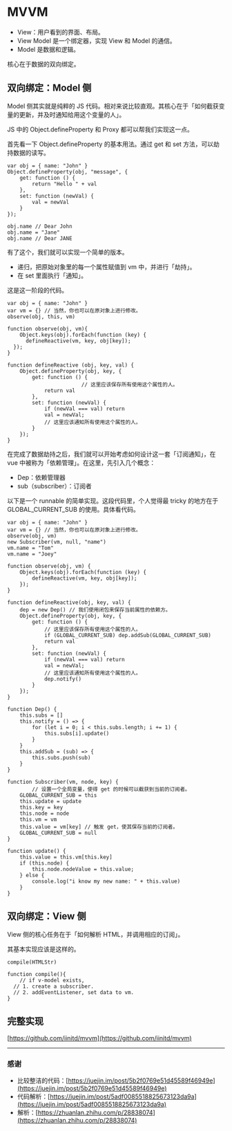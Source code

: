 # MVVM

- View：用户看到的界面、布局。
- View Model 是一个绑定器，实现 View 和 Model 的通信。
- Model 是数据和逻辑。

核心在于数据的双向绑定。

## 双向绑定：Model 侧

Model 侧其实就是纯粹的 JS 代码。相对来说比较直观。其核心在于「如何截获变量的更新，并及时通知给用这个变量的人」。

JS 中的 Object.defineProperty 和 Proxy 都可以帮我们实现这一点。

首先看一下 Object.defineProperty 的基本用法。通过 get 和 set 方法，可以劫持数据的读写。

    var obj = { name: "John" }
    Object.defineProperty(obj, "message", {
        get: function () {
            return "Hello " + val
        },
        set: function (newVal) {
            val = newVal
        }
    });
    
    obj.name // Dear John
    obj.name = "Jane"
    obj.name // Dear JANE

有了这个，我们就可以实现一个简单的版本。

- 递归，把原始对象里的每一个属性赋值到 vm 中，并进行「劫持」。
- 在 set 里面执行「通知」。

这是这一阶段的代码。

    var obj = { name: "John" }
    var vm = {} // 当然，你也可以在原对象上进行修改。
    observe(obj, this, vm)
    
    function observe(obj, vm){
    	Object.keys(obj).forEach(function (key) {
          defineReactive(vm, key, obj[key]);
      });
    }
    
    function defineReactive (obj, key, val) {
        Object.defineProperty(obj, key, {
            get: function () {
    						// 这里应该保存所有使用这个属性的人。
                return val
            },
            set: function (newVal) {
                if (newVal === val) return
                val = newVal;
                // 这里应该通知所有使用这个属性的人。
            }
        });
    }

在完成了数据劫持之后，我们就可以开始考虑如何设计这一套「订阅通知」，在 vue 中被称为「依赖管理」。在这里，先引入几个概念：

- Dep：依赖管理器
- sub（subscriber）：订阅者

以下是一个 runnable 的简单实现。这段代码里，个人觉得最 tricky 的地方在于 GLOBAL_CURRENT_SUB 的使用。具体看代码。

    var obj = { name: "John" }
    var vm = {} // 当然，你也可以在原对象上进行修改。
    observe(obj, vm)
    new Subscriber(vm, null, "name")
    vm.name = "Tom"
    vm.name = "Joey"
    
    function observe(obj, vm) {
        Object.keys(obj).forEach(function (key) {
            defineReactive(vm, key, obj[key]);
        });
    }
    
    function defineReactive(obj, key, val) {
        dep = new Dep() // 我们使用闭包来保存当前属性的依赖方。
        Object.defineProperty(obj, key, {
            get: function () {
                // 这里应该保存所有使用这个属性的人。
                if (GLOBAL_CURRENT_SUB) dep.addSub(GLOBAL_CURRENT_SUB)
                return val
            },
            set: function (newVal) {
                if (newVal === val) return
                val = newVal;
                // 这里应该通知所有使用这个属性的人。
                dep.notify()
            }
        });
    }
    
    function Dep() {
        this.subs = []
        this.notify = () => {
            for (let i = 0; i < this.subs.length; i += 1) {
                this.subs[i].update()
            }
        }
        this.addSub = (sub) => {
            this.subs.push(sub)
        }
    }
    
    function Subscriber(vm, node, key) {
    		// 设置一个全局变量，使得 get 的时候可以截获到当前的订阅者。
        GLOBAL_CURRENT_SUB = this
        this.update = update
        this.key = key
        this.node = node
        this.vm = vm
        this.value = vm[key] // 触发 get，使其保存当前的订阅者。
        GLOBAL_CURRENT_SUB = null
    }
    
    function update() {
        this.value = this.vm[this.key]
        if (this.node) {
            this.node.nodeValue = this.value;
        } else {
            console.log("i know my new name: " + this.value)
        }
    }

## 双向绑定：View 侧

View 侧的核心任务在于「如何解析 HTML，并调用相应的订阅」。

其基本实现应该是这样的。

    compile(HTMLStr)
    
    function compile(){
    	// if v-model exists, 
      // 1. create a subscriber.
      // 2. addEventListener, set data to vm.
    }

## 完整实现

[https://github.com/iinitd/mvvm](https://github.com/iinitd/mvvm)

---

### 感谢

- 比较整洁的代码：[https://juejin.im/post/5b2f0769e51d45589f46949e](https://juejin.im/post/5b2f0769e51d45589f46949e)
- 代码解析：[https://juejin.im/post/5adf0085518825673123da9a](https://juejin.im/post/5adf0085518825673123da9a)
- 解析：[https://zhuanlan.zhihu.com/p/28838074](https://zhuanlan.zhihu.com/p/28838074)